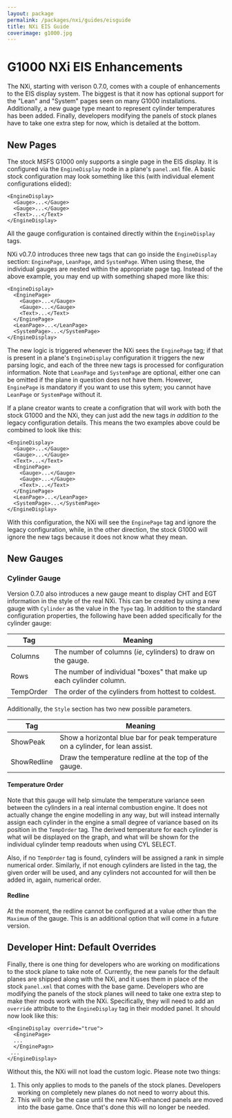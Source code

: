 ```yaml
---
layout: package
permalink: /packages/nxi/guides/eisguide
title: NXi EIS Guide
coverimage: g1000.jpg
---
```


# G1000 NXi EIS Enhancements

The NXi, starting with verison 0.7.0, comes with a couple of enhancements to the EIS display system.  The biggest is that it now has optional support for the "Lean" and "System" pages seen on many G1000 installations.  Additionally, a new guage type meant to represent cylinder temperatures has been added.  Finally, developers modifying the panels of stock planes have to take one extra step for now, which is detailed at the bottom.

## New Pages

The stock MSFS G1000 only supports  a single page in the EIS display.   It is configured via the `EngineDisplay` node in a plane's `panel.xml` file.  A basic stock configuration may look something like this (with individual element configurations elided):

    <EngineDisplay>
      <Gauge>...</Gauge>
      <Gauge>...</Gauge>
      <Text>...</Text>
    </EngineDisplay>

All the gauge configuration is contained directly within the `EngineDisplay` tags.

NXi v0.7.0 introduces three new tags that can go inside the `EngineDisplay` section:  `EnginePage`, `LeanPage`, and `SystemPage`.  When using these, the individual gauges are nested within the appropriate page tag.  Instead of the above example, you may end up with something shaped more like this:

    <EngineDisplay>
      <EnginePage>
        <Gauge>...</Gauge>
        <Gauge>...</Gauge>
        <Text>...</Text>
      </EnginePage>
      <LeanPage>...</LeanPage>
      <SystemPage>...</SystemPage>
    </EngineDisplay>

The new logic is triggered whenever the NXi sees the `EnginePage` tag;  if that is present in a plane's `EngineDisplay` configuration it triggers the new parsing logic, and each of the three new tags is processed for configuration information.  Note that `LeanPage` and `SystemPage` are optional, either one can be omitted if the plane in question does not have them.  However, `EnginePage` is mandatory if you want to use this sytem; you cannot have `LeanPage` or `SystemPage` without it.

If a plane creator wants to create a configration that will work with both the stock G1000 and the NXi, they can just add the new tags _in addition to_ the legacy configuration details.  This means the two examples above could be combined to look like this:

    <EngineDisplay>
      <Gauge>...</Gauge>
      <Gauge>...</Gauge>
      <Text>...</Text>
      <EnginePage>
        <Gauge>...</Gauge>
        <Gauge>...</Gauge>
        <Text>...</Text>
      </EnginePage>
      <LeanPage>...</LeanPage>
      <SystemPage>...</SystemPage>
    </EngineDisplay>

With this configuration, the NXi will see the `EnginePage` tag and ignore the legacy configuration, while, in the other direction, the stock G1000 will ignore the new tags because it does not know what they mean.

## New Gauges

### Cylinder Gauge

Version 0.7.0 also introduces a new gauge meant to display CHT and EGT information in the style of the real NXi.  This can be created by using a new gauge with `Cylinder` as the value in the `Type` tag.  In addition to the standard configuration properties, the following have been added specifically for the cylinder gauge:

| Tag      | Meaning                                                           |
|----------|-------------------------------------------------------------------|
|Columns   |The number of columns (_ie_, cylinders) to draw on the gauge.      |
|Rows      |The number of individual "boxes" that make up each cylinder column.|
|TempOrder |The order of the cylinders from hottest to coldest.                |

Additionally, the `Style` section has two new possible parameters.

| Tag        | Meaning                                                                       |
|------------|-------------------------------------------------------------------------------|
|ShowPeak    |Show a horizontal blue bar for peak temperature on a cylinder, for lean assist.|
|ShowRedline |Draw the temperature redline at the top of the gauge.                          |

#### Temperature Order

Note that this gauge will help simulate the temperature variance seen between the cylinders in a real internal combustion engine.  It does not actually change the engine modelling in any way, but will instead internally assign each cylinder in the engine a small degree of variance based on its position  in the `TempOrder` tag.  The derived temperature for each cylinder is what will be displayed on the graph, and what will be shown for the individual cylinder temp readouts when using CYL SELECT.

Also, if no `TempOrder` tag is found, cylinders will be assigned a rank in simple numerical order.  Similarly, if not enough cylinders are listed in the tag, the given order will be used, and any cylinders not accounted for will then be added in, again, numerical order.

#### Redline

At the moment, the redline cannot be configured at a value other than the `Maximum` of the gauge.  This is an additional option that will come in a future version.

## Developer Hint: Default Overrides

Finally, there is one thing for developers who are working on modifications to the stock plane to take note of.   Currently, the new panels for the default planes are shipped along with the NXi, and it uses them in place of the stock `panel.xml` that comes with the base game.   Developers who are modifying the panels of the stock planes will need to take one extra step to make their mods work with the NXi.  Specifically, they will need to add an `override` attribute to the `EngineDisplay` tag in their modded panel.   It should now look like this:

    <EngineDisplay override="true">
      <EnginePage>
      ...
      </EnginePagn>
     ...
    </EngineDisplay>

Without this, the NXi will not load the custom logic.  Please note two things:

1. This only applies to mods to the panels of the stock planes.  Developers working on completely new planes do not need to worry about this.
2. This will only be the case until the new NXi-enhanced panels are moved into the base game.  Once that's done this will no longer be needed.